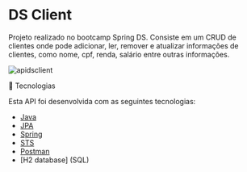 # DS Client
Projeto realizado no bootcamp Spring DS.
Consiste em um CRUD de clientes onde pode adicionar, ler, remover e atualizar informações de clientes, como nome, cpf, renda, salário entre outras informações.

![apidsclient](https://user-images.githubusercontent.com/86070920/184419689-79e28bde-8bd1-4af1-92d8-ff317533f164.png)


🚀 Tecnologias

Esta API foi desenvolvida com as seguintes tecnologias:

-  [Java](https://www.java.com/pt_BR/)
-  [JPA](https://www.devmedia.com.br/introducao-a-jpa-java-persistence-api/28173)
-  [Spring](https://spring.io/projects/spring-framework)
-  [STS](https://spring.io/tools)
-  [Postman](https://www.postman.com/)
-  [H2 database] (SQL)



